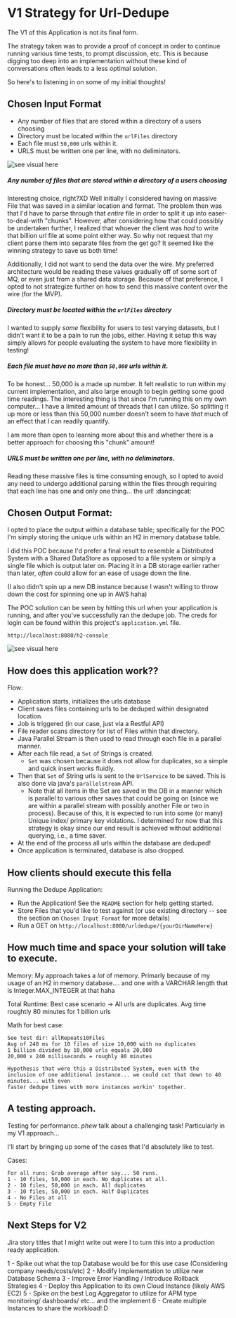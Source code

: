 # V1 Strategy for Url-Dedupe
The V1 of this Application is not its final form. 

The strategy taken was to provide a proof of concept in order
to continue running various time tests, to prompt discussion, etc. This is because digging too deep
into an implementation without these kind of conversations often leads to a less optimal solution.

So here's to listening in on some of my initial thoughts!

## Chosen Input Format
- Any number of files that are stored within a directory of a users choosing
- Directory must be located within the `urlFiles` directory
- Each file must `50,000` urls within it.
- URLS must be written one per line, with no deliminators.

![see visual here](images/url-files-location.png)
 
##### Any number of files that are stored within a directory of a users choosing

Interesting choice, right?XD Well initially I considered having on massive File that was saved in a similar location and format. The problem then was
that I'd have to parse through that _entire_ file in order to split it up into easer-to-deal-with "chunks". However, after considering how that could possibly
be undertaken further, I realized that whoever the client was _had_ to write that billion url file at some point either way. So why not request that my client
parse them into separate files from the get go? It seemed like the winning strategy to save us both time!

Additionally, I did not want to send the data over the wire. My preferred architecture would be reading these values gradually off of some sort of MQ, or even just from a 
shared data storage. Because of that preference, I opted to not strategize further on how to send this massive content over the wire (for the MVP).

##### Directory must be located within the `urlFiles` directory

I wanted to supply _some_ flexibility for users to test varying datasets, but I didn't want it to be a pain to run the jobs, either. Having it setup this way
simply allows for people evaluating the system to have more flexibility in testing!

##### Each file must have no more than `50,000` urls within it.

To be honest... 50,000 is a made up number. It felt realistic to run within my current implementation, and also large enough to begin getting some good
time readings. The interesting thing is that since I'm running this on my own computer... I have a limited amount of threads that I can utilize. So 
splitting it up more or less than this 50,000 number doesn't seem to have _that_ much of an effect that I can readily quantify.

I am more than open to learning more about this and whether there is a better approach for choosing this "chunk" amount!

##### URLS must be written one per line, with no deliminators.

Reading these massive files is time consuming enough, so I opted to avoid any need to undergo additional parsing within the files through requiring that each line has one and only
one thing... the url! :dancingcat:

## Chosen Output Format:

I opted to place the output within a database table; specifically for the POC I'm simply storing the unique urls within an H2 in memory database table.
 
I did this POC because I'd prefer a final result to resemble a Distributed System with a Shared DataStore as opposed to a file system or simply a single
file which is output later on. Placing it in a DB storage earlier rather than later, _often_ could allow for an ease of usage down the line.

(I also didn't spin up a new DB instance because I wasn't willing to throw down the cost for spinning one up in AWS haha)

The POC solution can be seen by hitting this url when your application is running, and after you've successfully ran the dedupe job. The creds for login
can be found within this project's `application.yml` file.

```
http://localhost:8080/h2-console
```

![see visual here](images/h2-console.png)
 
## How does this application work??

Flow:
- Application starts, initializes the urls database
- Client saves files containing urls to be deduped within designated location.
- Job is triggered (in our case, just via a Restful API)
- File reader scans directory for list of Files within that directory.
- Java Parallel Stream is then used to read through each file in a parallel manner.
- After each file read, a `Set` of Strings is created. 
  - `Set` was chosen because it does not allow for duplicates, so a simple and quick insert works fluidly.
- Then that `Set` of String urls is sent to the `UrlService` to be saved. This is also done via java's `parallelstream` API.
  - Note that all items in the Set are saved in the DB in a manner which is parallel to various other saves that could be going on (since we are
  within a parallel stream with possibly another File or two in process). Because of this, it is expected to run into some (or many) Unique index/ primary key violations.
  I determined for now that this strategy is okay since our end result is achieved without additional querying, i.e., a time saver.
- At the end of the process all urls within the database are deduped! 
- Once application is terminated, database is also dropped.


## How clients should execute this fella
Running the Dedupe Application:
- Run the Application! See the `README` section for help getting started.
- Store Files that you'd like to test against (or use existing directory -- see the section on `Chosen Input Format` for more details)
- Run a GET on `http://localhost:8080/urldedupe/{yourDirNameHere}`
 
## How much time and space your solution will take to execute.
Memory:
My approach takes a _lot_ of memory. Primarly because of my usage of an H2 in memory database.... and one with a VARCHAR length that is Integer.MAX_INTEGER at that haha

Total Runtime:
Best case scenario -> All urls are duplicates. Avg time roughtly 80 minutes for 1 billion urls

Math for best case:
```
See test dir: allRepeats10Files
Avg of 240 ms for 10 files of size 10,000 with no duplicates
1 billion divided by 10,000 urls equals 20,000
20,000 x 240 milliseconds = roughly 80 minutes

Hypothesis that were this a Distributed System, even with the inclusion of one additional instance... we could cut that down to 40 minutes... with even
faster dedupe times with more instances workin' together.
```

## A testing approach.
Testing for performance. *phew* talk about a challenging task! Particularly in my V1 approach...

I'll start by bringing up some of the cases that I'd absolutely like to test.

Cases:
```
For all runs: Grab average after say... 50 runs. 
1 - 10 files, 50,000 in each. No duplicates at all.
2 - 10 files, 50,000 in each. All duplicates
3 - 10 files, 50,000 in each. Half Duplicates
4 - No Files at all
5 - Empty File
```

## Next Steps for V2
Jira story titles that I might write out were I to turn this into a production ready application.

1 - Spike out what the top Database would be for this use case (Considering company needs/costs/etc)
2 - Modify Implementation to utilize new Database Schema
3 - Improve Error Handling / Introduce Rollback Strategies
4 - Deploy this Application to its own Cloud Instance (likely AWS EC2)
5 - Spike on the best Log Aggregator to utilize for APM type monitoring/ dashboards/ etc... and the implement
6 - Create multiple Instances to share the workload!:D

